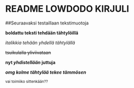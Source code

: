 # README LOWDODO KIRJULI


##Seuraavaksi testaillaan tekstimuotoja


**boldattu teksti tehdään tähtylöillä**

*italikkia tehään yhdellä tähtylällä*


~~tsuikulalla yliviivataan~~

**nyt _yhdistellään_ juttuja**

***omg kolme tähtylää tekee tämmösen***

<sub>vai toimiiko sittenkään??</sub>


